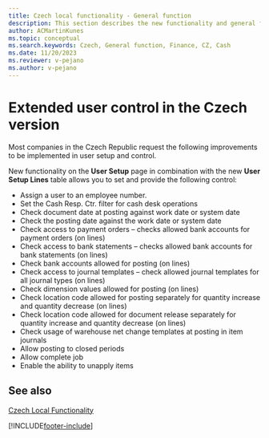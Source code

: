 ```yaml
---
title: Czech local functionality - General function
description: This section describes the new functionality and general features in user setup for the local Czech version.
author: ACMartinKunes
ms.topic: conceptual
ms.search.keywords: Czech, General function, Finance, CZ, Cash
ms.date: 11/20/2023
ms.reviewer: v-pejano
ms.author: v-pejano
---
```


# Extended user control in the Czech version

Most companies in the Czech Republic request the following improvements to be implemented in user setup and control.

New functionality on the **User Setup** page in combination with the new **User Setup Lines** table allows you to set and provide the following control:
- Assign a user to an employee number.
- Set the Cash Resp. Ctr. filter for cash desk operations
- Check document date at posting against work date or system date
- Check the posting date against the work date or system date
- Check access to payment orders – checks allowed bank accounts for payment orders (on lines)
- Check access to bank statements – checks allowed bank accounts for bank statements (on lines)
- Check bank accounts allowed for posting (on lines)
- Check access to journal templates – check allowed journal templates for all journal types (on lines)
- Check dimension values allowed for posting (on lines)
- Check location code allowed for posting separately for quantity increase and quantity decrease (on lines)
- Check location code allowed for document release separately for quantity increase and quantity decrease (on lines)
- Check usage of warehouse net change templates at posting in item journals
- Allow posting to closed periods
- Allow complete job
- Enable the ability to unapply items

## See also
[Czech Local Functionality](czech-local-functionality.md)  


[!INCLUDE[footer-include](../../includes/footer-banner.md)]